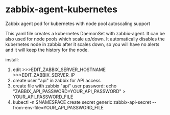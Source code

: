 # zabbix-agent-kubernetes
Zabbix agent pod for kubernetes with node pool autoscaling support

This yaml file creates a kubernetes DaemonSet with zabbix-agent. It can be also used for node pools which scale up/down. It automatically disables the kubernetes node in zabbix after it scales down, so you will have no alerts and it will keep the history for the node.

install: 

  1. edit 
    >>>EDIT_ZABBIX_SERVER_HOSTNAME
    >>>EDIT_ZABBIX_SERVER_IP
  2. create user "api" in zabbix for API access
  3. create file with zabbix "api" user password: echo "ZABBIX_API_PASSWORD=YOUR_API_PASSWORD" > YOUR_API_PASSWORD_FILE
  4. kubectl -n $NAMESPACE create secret generic zabbix-api-secret --from-env-file=YOUR_API_PASSWORD_FILE
